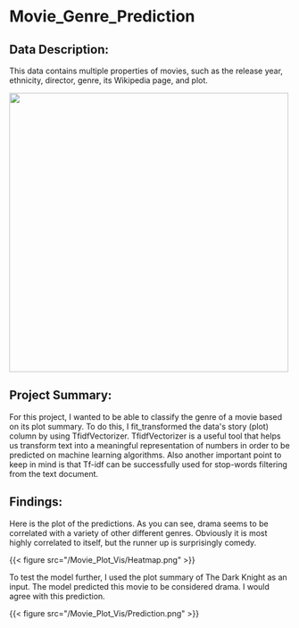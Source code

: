 # Movie_Genre_Prediction



## Data Description:
This data contains multiple properties of movies, such as the release year, ethnicity, director, genre, its Wikipedia page, and plot.


<img src="https://github.com/andrew-alarcon17/Movie_Genre_Prediction/blob/main/Movie_Genre_Vis/Bar_Chart.png" width="500">


## Project Summary:
For this project, I wanted to be able to classify the genre of a movie based on its plot summary.
To do this, I fit_transformed the data's story (plot) column by using TfidfVectorizer. TfidfVectorizer is a useful tool that helps us transform text into a meaningful representation of numbers in order to be predicted on machine learning algorithms.
Also another important point to keep in mind is that Tf-idf can be successfully used for stop-words filtering from the text document.

## Findings:
Here is the plot of the predictions. As you can see, drama seems to be correlated with a variety of other different genres. Obviously it is most highly correlated to itself, but the runner up is surprisingly comedy.


{{< figure src="/Movie_Plot_Vis/Heatmap.png" >}}


To test the model further, I used the plot summary of The Dark Knight as an input. The model predicted this movie to be considered drama. I would agree with this prediction.


{{< figure src="/Movie_Plot_Vis/Prediction.png" >}}





